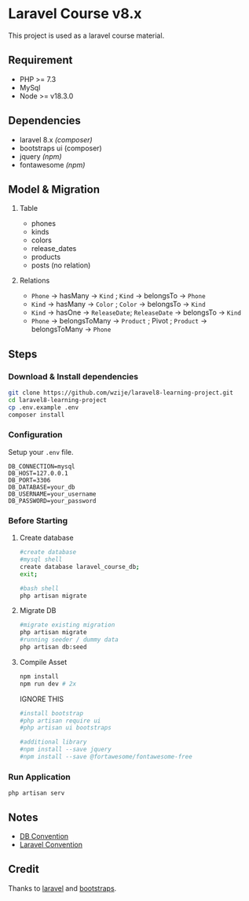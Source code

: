 # Laravel Course v8.x

This project is used as a laravel course material.

## Requirement
- PHP >= 7.3
- MySql 
- Node >= v18.3.0

## Dependencies
- laravel 8.x _(composer)_
- bootstraps ui (composer)
- jquery _(npm)_
- fontawesome _(npm)_

## Model & Migration 
1. Table
   - phones
   - kinds
   - colors
   - release_dates
   - products
   - posts (no relation)

2. Relations
   - `Phone` -> hasMany -> `Kind` ; `Kind` -> belongsTo -> `Phone`
   - `Kind` -> hasMany -> `Color` ; `Color` -> belongsTo -> `Kind`
   - `Kind` -> hasOne -> `ReleaseDate`;  `ReleaseDate` -> belongsTo -> `Kind`
   - `Phone` -> belongsToMany -> `Product` ; Pivot ; `Product` -> belongsToMany -> `Phone`

## Steps
### Download & Install dependencies
```bash
git clone https://github.com/wzije/laravel8-learning-project.git
cd laravel8-learning-project
cp .env.example .env
composer install
```

### Configuration
Setup your `.env` file.

```env
DB_CONNECTION=mysql
DB_HOST=127.0.0.1
DB_PORT=3306
DB_DATABASE=your_db
DB_USERNAME=your_username
DB_PASSWORD=your_password
```

### Before Starting
1. Create database
    ```bash
    #create database 
    #mysql shell
    create database laravel_course_db;
    exit;

    #bash shell
    php artisan migrate
    ```

2. Migrate DB
   ```bash
   #migrate existing migration
   php artisan migrate
   #running seeder / dummy data
   php artisan db:seed
   ```

3. Compile Asset

   ```bash
   npm install 
   npm run dev # 2x
   ```

   IGNORE THIS
   ```bash
   #install bootstrap 
   #php artisan require ui
   #php artisan ui bootstraps

   #additional library
   #npm install --save jquery
   #npm install --save @fortawesome/fontawesome-free
   ```
### Run Application
   ```
   php artisan serv
   ```

## Notes 
- [DB Convention](https://github.com/wzije/dev-notes/blob/main/database_convensions.md)
- [Laravel Convention](https://github.com/wzije/dev-notes/blob/main/laravel_conventions.md)

## Credit
Thanks to [laravel](https://laravel.com/) and [bootstraps](https://getbootstrap.com/).

